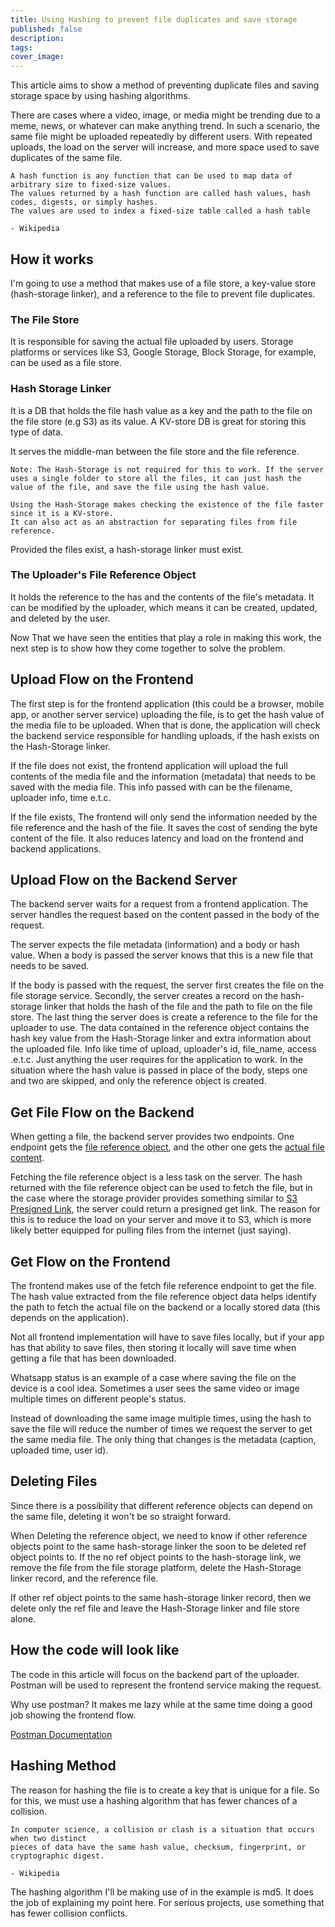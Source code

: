```yaml
---
title: Using Hashing to prevent file duplicates and save storage
published: false
description: 
tags: 
cover_image: 
---
```


This article aims to show a method of preventing duplicate files and saving storage space by using hashing algorithms.

There are cases where a video, image, or media might be trending due to a meme, news, or whatever can make anything trend. In such a scenario, the same file might be uploaded repeatedly by different users. With repeated uploads, the load on the server will increase, and more space used to save duplicates of the same file.

```text
A hash function is any function that can be used to map data of arbitrary size to fixed-size values.
The values returned by a hash function are called hash values, hash codes, digests, or simply hashes. 
The values are used to index a fixed-size table called a hash table

- Wikipedia
```

## How it works

I'm going to use a method that makes use of a file store, a key-value store (hash-storage linker), and a reference to the file to prevent file duplicates.

### The File Store
It is responsible for saving the actual file uploaded by users. Storage platforms or services like S3, Google Storage, Block Storage, for example, can be used as a file store.

### Hash Storage Linker

It is a DB that holds the file hash value as a key and the path to the file on the file store (e.g S3) as its value. A KV-store DB is great for storing this type of data.

It serves the middle-man between the file store and the file reference.

```text
Note: The Hash-Storage is not required for this to work. If the server uses a single folder to store all the files, it can just hash the value of the file, and save the file using the hash value. 

Using the Hash-Storage makes checking the existence of the file faster since it is a KV-store. 
It can also act as an abstraction for separating files from file reference.
```

Provided the files exist, a hash-storage linker must exist.

### The Uploader's File Reference Object

It holds the reference to the has and the contents of the file's metadata. It can be modified by the uploader, which means it can be created, updated, and deleted by the user.

Now That we have seen the entities that play a role in making this work, the next step is to show how they come together to solve the problem.

## Upload Flow on the Frontend

The first step is for the frontend application (this could be a browser, mobile app, or another server service) uploading the file, is to get the hash value of the media file to be uploaded. When that is done, the application will check the backend service responsible for handling uploads, if the hash exists on the Hash-Storage linker.

If the file does not exist, the frontend application will upload the full contents of the media file and the information (metadata) that needs to be saved with the media file. This info passed with can be the filename, uploader info, time e.t.c. 

If the file exists, The frontend will only send the information needed by the file reference and the hash of the file. It saves the cost of sending the byte content of the file. It also reduces latency and load on the frontend and backend applications.

## Upload Flow on the Backend Server

The backend server waits for a request from a frontend application. The server handles the request based on the content passed in the body of the request.

The server expects the file metadata (information) and a body or hash value. When a body is passed the server knows that this is a new file that needs to be saved. 

If the body is passed with the request, the server first creates the file on the file storage service. 
Secondly, the server creates a record on the hash-storage linker that holds the hash of the file and the path to file on the file store.
The last thing the server does is create a reference to the file for the uploader to use. The data contained in the reference object contains the hash key value from the Hash-Storage linker and extra information about the uploaded file. Info like time of upload, uploader's id, file_name, access .e.t.c. Just anything the user requires for the application to work.
In the situation where the hash value is passed in place of the body, steps one and two are skipped, and only the reference object is created.

## Get File Flow on the Backend
When getting a file, the backend server provides two endpoints. One endpoint gets the [file reference object](https://documenter.getpostman.com/view/2909688/SzzrXYyE?version=latest#ae158aaf-410f-4c41-9792-ed709cf6a538),
 and the other one gets the [actual file content](https://documenter.getpostman.com/view/2909688/SzzrXYyE?version=latest#4652202d-9a69-4573-81a6-1b0a81321ca4).

Fetching the file reference object is a less task on the server. 
The hash returned with the file reference object can be used to fetch the file, but in the case where the storage provider provides something similar to [S3 Presigned Link](https://medium.com/r/?url=https%3A%2F%2Fdocs.aws.amazon.com%2FAmazonS3%2Flatest%2Fdev%2FPresignedUrlUploadObject.html), the server could return a presigned get link. The reason for this is to reduce the load on your server and move it to S3, which is more likely better equipped for pulling files from the internet (just saying).

## Get Flow on the Frontend

The frontend makes use of the fetch file reference endpoint to get the file. The hash value extracted from the file reference object data helps identify the path to fetch the actual file on the backend or a locally stored data (this depends on the application).

Not all frontend implementation will have to save files locally, but if your app has that ability to save files, then storing it locally will save time when getting a file that has been downloaded.

Whatsapp status is an example of a case where saving the file on the device is a cool idea. Sometimes a user sees the same video or image multiple times on different people's status.

Instead of downloading the same image multiple times, using the hash to save the file will reduce the number of times we request the server to get the same media file. The only thing that changes is the metadata (caption, uploaded time, user id).

## Deleting Files
Since there is a possibility that different reference objects can depend on the same file, deleting it won't be so straight forward.

When Deleting the reference object, we need to know if other reference objects point to the same hash-storage linker the soon to be deleted ref object points to. If the no ref object points to the hash-storage link, we remove the file from the file storage platform, delete the Hash-Storage linker record, and the reference file.

If other ref object points to the same hash-storage linker record, then we delete only the ref file and leave the Hash-Storage linker and file store alone.

## How the code will look like

The code in this article will focus on the backend part of the uploader. Postman will be used to represent the frontend service making the request.

Why use postman? It makes me lazy while at the same time doing a good job showing the frontend flow.

[Postman Documentation](https://documenter.getpostman.com/view/2909688/SzzrXYyE)

## Hashing Method

The reason for hashing the file is to create a key that is unique for a file. So for this, we must use a hashing algorithm that has fewer chances of a collision.

```text
In computer science, a collision or clash is a situation that occurs when two distinct 
pieces of data have the same hash value, checksum, fingerprint, or cryptographic digest. 

- Wikipedia
```

The hashing algorithm I'll be making use of in the example is md5. It does the job of explaining my point here. For serious projects, use something that has fewer collision conflicts.